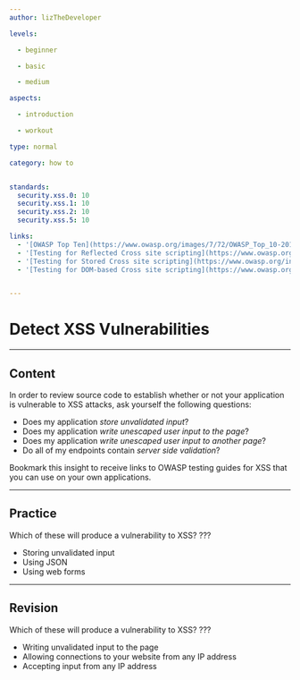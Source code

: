 ```yaml
---
author: lizTheDeveloper

levels:

  - beginner

  - basic

  - medium

aspects:

  - introduction

  - workout

type: normal

category: how to


standards:
  security.xss.0: 10
  security.xss.1: 10
  security.xss.2: 10
  security.xss.5: 10

links:
  - '[OWASP Top Ten](https://www.owasp.org/images/7/72/OWASP_Top_10-2017_%28en%29.pdf.pdf)'
  - '[Testing for Reflected Cross site scripting](https://www.owasp.org/index.php/Testing_for_Reflected_Cross_site_scripting_(OTG-INPVAL-001))'
  - '[Testing for Stored Cross site scripting](https://www.owasp.org/index.php/Testing_for_Stored_Cross_site_scripting_(OTG-INPVAL-002))'
  - '[Testing for DOM-based Cross site scripting](https://www.owasp.org/index.php/Testing_for_DOM-based_Cross_site_scripting_(OTG-CLIENT-001))'


---
```


# Detect XSS Vulnerabilities

---
## Content

In order to review source code to establish whether or not your application is vulnerable to XSS attacks, ask yourself the following questions:

- Does my application _store unvalidated input_?
- Does my application _write unescaped user input to the page_?
- Does my application _write unescaped user input to another page_?
- Do all of my endpoints contain _server side validation_?

Bookmark this insight to receive links to OWASP testing guides for XSS that you can use on your own applications.

---
## Practice

Which of these will produce a vulnerability to XSS?
???

* Storing unvalidated input
* Using JSON
* Using web forms

---
## Revision

Which of these will produce a vulnerability to XSS?
???

* Writing unvalidated input to the page
* Allowing connections to your website from any IP address
* Accepting input from any IP address
